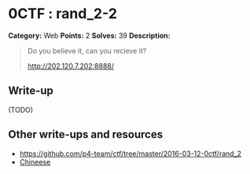 # 0CTF : rand_2-2

**Category:** Web
**Points:** 2
**Solves:** 39
**Description:**

> Do you believe it, can you recieve it?
>
>
> <http://202.120.7.202:8888/>


## Write-up

(TODO)

## Other write-ups and resources

* <https://github.com/p4-team/ctf/tree/master/2016-03-12-0ctf/rand_2> 
* [Chineese](http://www.isecer.com/ctf/0ctf_2016_web_writeup_rand_2.html)
